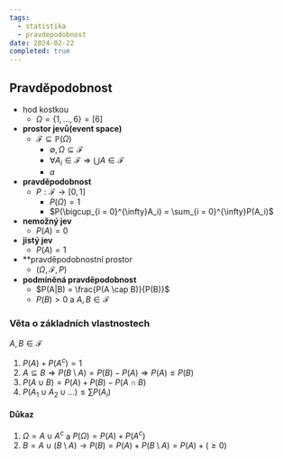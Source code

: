 ```yaml
---
tags:
  - statistika
  - pravdepodobnost
date: 2024-02-22
completed: true
---
```

## Pravděpodobnost

- hod kostkou
	- $\Omega = \{1, \dots, 6\} = [6]$
- **prostor jevů(event space)**
	- $\mathcal{F} \subseteq \mathbb{P}(\Omega)$
		- $\emptyset, \Omega \subseteq \mathcal{F}$
		- $\forall A_i \in \mathcal{F} \Rightarrow \bigcup A \in \mathcal{F}$
		- $a$
- **pravděpodobnost**
	- $P: \mathcal{F} \rightarrow [0,1]$
		- $P(\Omega) = 1$
		- $P(\bigcup_{i = 0}^{\infty}A_i) = \sum_{i = 0}^{\infty}P(A_i)$
- **nemožný jev**
	- $P(A) = 0$
- **jistý jev**
	- $P(A) = 1$
- **pravděpodobnostní prostor
	- $(\Omega, \mathcal{F}, P)$
- **podmíněná pravděpodobnost**
	- $P(A|B) = \frac{P(A \cap B)}{P(B)}$
	- $P(B) \gt 0$ a $A, B \in \mathcal{F}$

### Věta o základních vlastnostech

$A, B \in \mathcal{F}$

1. $P(A) + P(A^c) = 1$
2. $A \subseteq B \Rightarrow P(B \setminus A) = P(B) - P(A) \Rightarrow P(A) \le P(B)$
3. $P(A \cup B) = P(A) + P(B) - P(A \cap B)$
4. $P(A_1 \cup A_2 \cup \dots) \le \sum P(A_i)$

#### Důkaz

1. $\Omega = A \cup A^c$ a $P(\Omega) = P(A) + P(A^c)$
2. $B = A \cup (B \setminus A) \rightarrow P(B) = P(A) + P(B \setminus A) = P(A) + (\ge 0)$